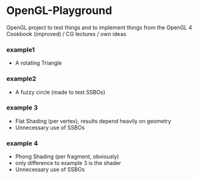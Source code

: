 # OpenGL-Playground

OpenGL project to test things and to implement things from the OpenGL 4 Cookbook (improved) / CG lectures / own ideas

### example1
* A rotating Triangle

### example2
* A fuzzy circle (made to test SSBOs)

### example 3
* Flat Shading (per vertex), results depend heavily on geometry
* Unnecessary use of SSBOs

### example 4
* Phong Shading (per fragment, obviously)
* only difference to example 3 is the shader
* Unnecessary use of SSBOs
